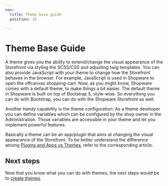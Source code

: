 ```yaml
---
nav:
  title: Theme base guide
  position: 10

---
```


# Theme Base Guide

A theme gives you the ability to extend/change the visual appearance of the Storefront via styling the SCSS/CSS and adjusting twig templates. You can also provide JavaScript with your theme to change how the Storefront behaves in the browser. For example, JavaScript is used in Shopware to open the offcanvas shopping-cart. Now, as you might know, Shopware comes with a default theme, to make things a bit easier. The default theme in Shopware is built on top of Bootstrap 5, style-wise. So everything you can do with Bootstrap, you can do with the Shopware Storefront as well.

Another handy capability is the theme configuration: As a theme developer you can define variables which can be configured by the shop owner in the Administration. Those variables are accessible in your theme and let you implement powerful features.

Basically a theme can be an app/plugin that aims at changing the visual appearance of the Storefront. To be better understand the difference among [Plugins and Apps vs Themes](differences-plugins-and-apps-vs-themes), refer to the corresponding article.

## Next steps

Now that you know what you can do with themes, the next steps would be to [create themes](create-a-theme).
